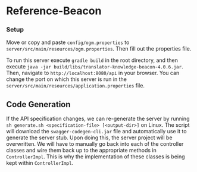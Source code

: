 # Reference-Beacon

### Setup

Move or copy and paste `config/ogm.properties` to `server/src/main/resources/ogm.properties`. Then fill out the properties file.

To run this server execute `gradle build` in the root directory, and then execute `java -jar build/libs/translator-knowledge-beacon-4.0.6.jar`. Then, navigate to `http://localhost:8080/api` in your browser. You can change the port on which this server is run in the `server/src/main/resources/application.properties` file.

## Code Generation

If the API specification changes, we can re-generate the server by running `sh generate.sh <specification-file> [<output-dir>]` on Linux. The script will download the `swagger-codegen-cli.jar` file and automatically use it to generate the server stub. Upon doing this, the server project will be overwritten. We will have to manually go back into each of the controller classes and wire them back up to the appropriate methods in `ControllerImpl`. This is why the implementation of these classes is being kept within `ControllerImpl`.